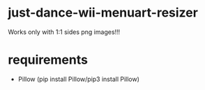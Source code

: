 # just-dance-wii-menuart-resizer
Works only with 1:1 sides png images!!! 
# requirements
- Pillow (pip install Pillow/pip3 install Pillow)
